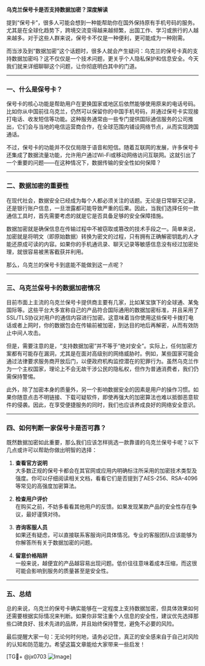 **乌克兰保号卡是否支持数据加密？深度解读**

提到“保号卡”，很多人可能会想到一种能帮助你在国外保持原有手机号码的服务。尤其是在全球化趋势下，跨境交流变得越来越频繁，出国工作、学习或旅行的人越来越多。对于这些人群来说，保号卡不仅是一种便利，更可能成为一种刚需。

而当涉及到“数据加密”这个话题时，很多人就会产生疑问：乌克兰的保号卡真的支持数据加密吗？这不仅仅是一个技术问题，更关乎个人隐私保护和信息安全。今天我们就来详细聊聊这个问题，让你彻底明白其中的门道。

---

### 一、什么是保号卡？

保号卡的核心功能是帮助用户在更换国家或地区后依然能够使用原来的电话号码。比如你从中国前往乌克兰，仍然可以保留你的中国手机号码，并通过保号卡实现接打电话、收发短信等功能。这种服务通常由一些专门提供国际通信服务的公司推出，它们会与当地的电信运营商合作，在全球范围内铺设网络节点，从而实现跨国通话。

不过，保号卡的功能并不仅仅局限于语音和短信。随着互联网的发展，许多保号卡还集成了数据流量功能，允许用户通过Wi-Fi或移动网络访问互联网。这就引出了一个重要的问题——在这种情况下，数据传输的安全性如何保障？

---

### 二、数据加密的重要性

在现代社会，数据安全已经成为每个人都必须关注的话题。无论是日常聊天记录，还是银行账户信息，一旦泄露都可能导致严重的后果。因此，当我们选择任何一款通信工具时，首先需要考虑的就是它是否具备足够的安全保障措施。

数据加密就是确保信息在传输过程中不被窃取或篡改的技术手段之一。简单来说，加密就是将明文（即原始数据）转换为密文的过程，只有拥有正确解密钥匙的人才能还原成可读的内容。如果你的手机通讯录、聊天记录等敏感信息没有经过加密处理，就很容易被黑客截获并利用。

那么，乌克兰的保号卡到底能不能做到这一点呢？

---

### 三、乌克兰保号卡的数据加密情况

目前市面上主流的乌克兰保号卡提供商主要有几家，比如某宝旗下的全球通、某兔国际等。这些平台大多宣称自己的产品符合国际通用的数据加密标准，并且采用了SSL/TLS协议对用户的通信内容进行加密。这意味着当你使用这些保号卡拨打电话或者上网时，你的数据包会在传输前被加密，到达目的地后再解密，从而有效防止中间人攻击。

但是，需要注意的是，“支持数据加密”并不等于“绝对安全”。实际上，任何加密方案都有可能存在漏洞，尤其是在面对高级别的网络威胁时。例如，某些国家可能会通过法律要求服务商开放后门，以便政府机构监控潜在的犯罪行为。虽然乌克兰作为一个主权国家，理论上不会无故干涉公民的隐私权，但作为普通消费者，我们仍需保持警惕。

此外，除了加密本身的质量外，另一个影响数据安全的因素是用户的操作习惯。如果你随意点击不明链接、下载可疑软件，即使再强大的加密算法也难以抵御恶意软件的侵袭。因此，在享受便捷服务的同时，我们也应该养成良好的网络安全意识。

---

### 四、如何判断一家保号卡是否可靠？

既然数据加密如此重要，那么我们应该怎样挑选一款靠谱的乌克兰保号卡呢？以下几点或许可以帮助你做出明智的选择：

1. **查看官方说明**  
   大多数正规的保号卡都会在其官网或应用内明确标注所采用的加密技术类型及强度。你可以仔细阅读相关文档，看看它们是否提到了AES-256、RSA-4096等常见的高强度加密算法。

2. **检查用户评价**  
   在购买之前，不妨多看看其他用户的反馈。如果发现某款产品的安全性存在争议，最好谨慎对待。

3. **咨询客服人员**  
   如果还有疑虑，可以直接联系客服询问具体情况。专业的客服团队应该能够为你解答所有关于数据加密的问题。

4. **留意价格陷阱**  
   一般来说，越便宜的产品越容易出现问题。低价往往意味着成本压缩，而这很可能会影响到服务的质量甚至是安全性。

---

### 五、总结

总的来说，乌克兰的保号卡确实能够在一定程度上支持数据加密，但具体效果如何还需要根据实际情况来判断。如果你非常注重个人信息的安全性，建议优先选择那些口碑良好、技术先进的品牌，并且始终保持警觉，避免不必要的风险。

最后提醒大家一句：无论何时何地，请务必记住，真正的安全感来自于自己对风险的认知和防范能力。希望这篇文章能给大家带来一些启发！

[TG💪+ @jx0703 ![Image](https://github.com/user-attachments/assets/dbca1d08-cadb-493c-b0ec-ad6f7a83f270)]